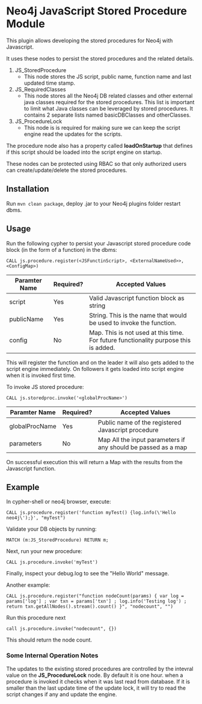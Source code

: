 # Neo4j JavaScript Stored Procedure Module

This plugin allows developing the stored procedures for Neo4j with Javascript. 

It uses these nodes to persist the stored procedures and the related details.

1. JS_StoredProcedure
   * This node stores the JS script, public name, function name and last updated time stamp.
2. JS_RequiredClasses
   * This node stores all the Neo4j DB related classes and other external java classes required for the stored procedures. 
   This list is important to limit what Java classes can be leveraged by stored procedures. It contains 2 separate lists named basicDBClasses and otherClasses.
3. JS_ProcedureLock
   * This node is is required for making sure we can keep the script engine read the updates for the scripts.
   
The procedure node also has a property called **loadOnStartup** that defines if this script should be loaded into the script engine on startup.

These nodes can be protected using RBAC so that only authorized users can create/update/delete the stored procedures.

## Installation
Run ``mvn clean package``, deploy .jar to your Neo4j plugins folder restart dbms.

## Usage
Run the following cypher to persist your Javascript stored procedure code block (in the form of a function) in the dbms:

``CALL js.procedure.register(<JSFunctinScript>, <ExternalNameUsed>>, 
<ConfigMap>)``

| Paramter Name | Required?   | Accepted Values                                                                                                      |
|---------------|-------------|----------------------------------------------------------------------------------------------------------------------|
| script|Yes| Valid Javascript function block as string                                                                            |
|publicName|Yes| String. This is the name that would be used to invoke the function.                                        |
|config|No| Map. This is not used at this time. For future functionality purpose this is added. |

This will register the function and on the leader it will also gets added to the script engine immediately. On followers it gets loaded into script engine when it is invoked first time.

To invoke JS stored procedure:


``CALL js.storedproc.invoke('<globalProcName>')``


| Paramter Name    | Required?   | Accepted Values                                           |
|------------------|-------------|-----------------------------------------------------------|
| globalProcName   |Yes| Public name of the registered Javascript procedure |
| parameters   |No| Map All the input parameters if any should be passed as a map  |

On successful execution this will return a Map with the results from the Javascript function.

## Example
In cypher-shell or neo4j browser, execute:

``CALL js.procedure.register('function myTest() {log.info(\'Hello neo4j\');}', "myTest")``

Validate your DB objects by running:

``MATCH (m:JS_StoredProcedure) RETURN m;``

Next, run your new procedure:

``CALL js.procedure.invoke('myTest')``

Finally, inspect your debug.log to see the "Hello World" message.

Another example: 

``CALL js.procedure.register("function nodeCount(params) { var log = params['log'] ; var txn = params['txn'] ; log.info('Testing log') ;  return txn.getAllNodes().stream().count() }", "nodecount", "")``

Run this procedure next

``call js.procedure.invoke("nodecount", {})``

This should return the node count.

### Some Internal Operation Notes

The updates to the existing stored procedures are controlled by the intevral value on the 
**JS_ProcedureLock** node. By default it is one hour. when a procedure is invoked it checks 
when it was last read from database. If it is smaller than the last update time of the update lock, 
it will try to read the script changes if any and update the engine.






